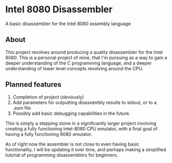 # Intel 8080 Disassembler
A basic disassembler for the Intel 8080 assembly language



## About
This project revolves around producing a quality disassembler for the Intel 8080. This is a personal project of mine, that I'm pursuing as a way to gain a deeper understanding of the C programming language, and a deeper understanding of lower level concepts revolving around the CPU. 


## Planned features
1. Completion of project (obviously)
2. Add parameters for outputting disassembly results to stdout, or to a .asm file
3. Possibly add basic debugging capabilities in the future.

This is simply a stepping stone in a significantly larger project involving creating a fully functioning Intel-8080 CPU emulator, with a final goal of having a fully functioning 8080 emulator.

As of right now the assembler is not close to even having basic functionality, I will be updating it over time, and perhaps making a simplified tutorial of programming disassemblers for beginners. 
